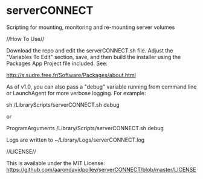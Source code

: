# serverCONNECT

Scripting for mounting, monitoring and re-mounting server volumes

//How To Use//

Download the repo and edit the serverCONNECT.sh file.  Adjust the "Variables To Edit" section, save, and then build the installer using the Packages App Project file included.  See:

http://s.sudre.free.fr/Software/Packages/about.html

As of v1.0, you can also pass a "debug" variable running from command line or LaunchAgent for more verbose logging.  For example:

sh /LibraryScripts/serverCONNECT.sh debug

or

<key>ProgramArguments</key>
<array>
 <string>/Library/Scripts/serverCONNECT.sh</string>
 <string>debug</string>
</array>

Logs are written to ~/Library/Logs/serverCONNECT.log

//LICENSE//

This is available under the MIT License: https://github.com/aarondavidpolley/serverCONNECT/blob/master/LICENSE
